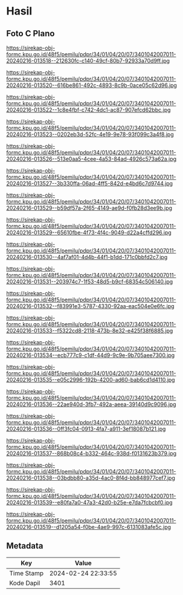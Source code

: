 # Hasil

## Foto C Plano

https://sirekap-obj-formc.kpu.go.id/48f5/pemilu/pdpr/34/01/04/20/07/3401042007011-20240216-013518--212630fc-c140-49cf-80b7-92933a70d9ff.jpg

https://sirekap-obj-formc.kpu.go.id/48f5/pemilu/pdpr/34/01/04/20/07/3401042007011-20240216-013520--616be861-492c-4893-8c9b-0ace05c62d96.jpg

https://sirekap-obj-formc.kpu.go.id/48f5/pemilu/pdpr/34/01/04/20/07/3401042007011-20240216-013522--1c8e4fbf-c742-4dc1-ac87-907efcd62bbc.jpg

https://sirekap-obj-formc.kpu.go.id/48f5/pemilu/pdpr/34/01/04/20/07/3401042007011-20240216-013523--0202eb3d-52fc-4e19-9e78-93f099c3a4f8.jpg

https://sirekap-obj-formc.kpu.go.id/48f5/pemilu/pdpr/34/01/04/20/07/3401042007011-20240216-013526--513e0aa5-4cee-4a53-84ad-4926c573a62a.jpg

https://sirekap-obj-formc.kpu.go.id/48f5/pemilu/pdpr/34/01/04/20/07/3401042007011-20240216-013527--3b330ffa-06ad-4ff5-842d-e4bd6c7d9744.jpg

https://sirekap-obj-formc.kpu.go.id/48f5/pemilu/pdpr/34/01/04/20/07/3401042007011-20240216-013529--b59df57a-2f65-4149-ae9d-f0fb28d3ee9b.jpg

https://sirekap-obj-formc.kpu.go.id/48f5/pemilu/pdpr/34/01/04/20/07/3401042007011-20240216-013529--65610fbe-4f73-4f4c-9049-d22a4cffd296.jpg

https://sirekap-obj-formc.kpu.go.id/48f5/pemilu/pdpr/34/01/04/20/07/3401042007011-20240216-013530--4af7af01-4d4b-44f1-b1dd-171c0bbfd2c7.jpg

https://sirekap-obj-formc.kpu.go.id/48f5/pemilu/pdpr/34/01/04/20/07/3401042007011-20240216-013531--203974c7-1f53-48d5-b9cf-68354c506140.jpg

https://sirekap-obj-formc.kpu.go.id/48f5/pemilu/pdpr/34/01/04/20/07/3401042007011-20240216-013532--f83991e3-5787-4330-92aa-eac504e0e6fc.jpg

https://sirekap-obj-formc.kpu.go.id/48f5/pemilu/pdpr/34/01/04/20/07/3401042007011-20240216-013533--f5322cd8-2118-473b-8e32-e425f38f6885.jpg

https://sirekap-obj-formc.kpu.go.id/48f5/pemilu/pdpr/34/01/04/20/07/3401042007011-20240216-013534--ecb777c9-c1df-44d9-9c9e-9b705aee7300.jpg

https://sirekap-obj-formc.kpu.go.id/48f5/pemilu/pdpr/34/01/04/20/07/3401042007011-20240216-013535--e05c2996-192b-4200-ad60-bab6cd1d4110.jpg

https://sirekap-obj-formc.kpu.go.id/48f5/pemilu/pdpr/34/01/04/20/07/3401042007011-20240216-013536--22ae940d-3fb7-492a-aeea-39140d9c9096.jpg

https://sirekap-obj-formc.kpu.go.id/48f5/pemilu/pdpr/34/01/04/20/07/3401042007011-20240216-013536--0ff3fc04-0913-4fa7-a911-3ef18087b121.jpg

https://sirekap-obj-formc.kpu.go.id/48f5/pemilu/pdpr/34/01/04/20/07/3401042007011-20240216-013537--868b08c4-b332-464c-938d-f0131623b379.jpg

https://sirekap-obj-formc.kpu.go.id/48f5/pemilu/pdpr/34/01/04/20/07/3401042007011-20240216-013538--03bdbb80-a35d-4ac0-8f4d-bb848977cef7.jpg

https://sirekap-obj-formc.kpu.go.id/48f5/pemilu/pdpr/34/01/04/20/07/3401042007011-20240216-013539--e80fa7a0-47a3-42d0-b25e-e7da7fcbcbf0.jpg

https://sirekap-obj-formc.kpu.go.id/48f5/pemilu/pdpr/34/01/04/20/07/3401042007011-20240216-013519--d1205a54-f0be-4ae9-997c-6131083afe5c.jpg


## Metadata

| Key        | Value               |
| ---------- | ------------------- |
| Time Stamp | 2024-02-24 22:33:55 |
| Kode Dapil | 3401                |



